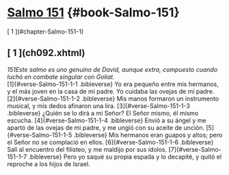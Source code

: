 # [Salmo 151](ch001.xhtml) {#book-Salmo-151}

<div id="chapterlinks-Salmo-151" class="chapterlinks">[&nbsp;1&nbsp;](#chapter-Salmo-151-1) </div>

<h2 class="chaptertitle">[&nbsp;1&nbsp;](ch092.xhtml)<span><span id="chapter-Salmo-151-1"></span></span></h2>

*151Este salmo es uno genuino de David, aunque extra, compuesto cuando luchó en combate singular con Goliat.* \
 [1]{#verse-Salmo-151-1-1 .bibleverse} Yo era pequeño entre mis hermanos, y el más joven en la casa de mi padre. Yo cuidaba las ovejas de mi padre. [2]{#verse-Salmo-151-1-2 .bibleverse} Mis manos formaron un instrumento musical, y mis dedos afinaron una lira. [3]{#verse-Salmo-151-1-3 .bibleverse} ¿Quién se lo dirá a mi Señor? El Señor mismo, él mismo escucha. [4]{#verse-Salmo-151-1-4 .bibleverse} Envió a su ángel y me apartó de las ovejas de mi padre, y me ungió con su aceite de unción. [5]{#verse-Salmo-151-1-5 .bibleverse} Mis hermanos eran guapos y altos; pero el Señor no se complació en ellos. [6]{#verse-Salmo-151-1-6 .bibleverse} Salí al encuentro del filisteo, y me maldijo por sus ídolos. [7]{#verse-Salmo-151-1-7 .bibleverse} Pero yo saqué su propia espada y lo decapité, y quitó el reproche a los hijos de Israel.